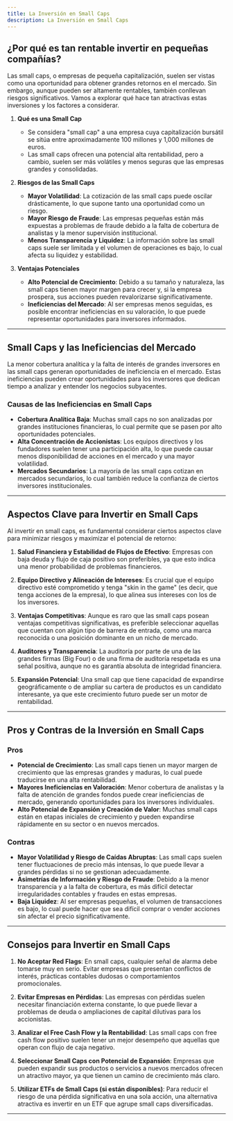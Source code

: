 ```yaml
---
title: La Inversión en Small Caps
description: La Inversión en Small Caps
---
```


## ¿Por qué es tan rentable invertir en pequeñas compañías?

Las small caps, o empresas de pequeña capitalización, suelen ser vistas como una oportunidad para obtener grandes retornos en el mercado. Sin embargo, aunque pueden ser altamente rentables, también conllevan riesgos significativos. Vamos a explorar qué hace tan atractivas estas inversiones y los factores a considerar.

1. **Qué es una Small Cap**
    - Se considera "small cap" a una empresa cuya capitalización bursátil se sitúa entre aproximadamente 100 millones y 1,000 millones de euros.
    - Las small caps ofrecen una potencial alta rentabilidad, pero a cambio, suelen ser más volátiles y menos seguras que las empresas grandes y consolidadas.

2. **Riesgos de las Small Caps**
    - **Mayor Volatilidad**: La cotización de las small caps puede oscilar drásticamente, lo que supone tanto una oportunidad como un riesgo.
    - **Mayor Riesgo de Fraude**: Las empresas pequeñas están más expuestas a problemas de fraude debido a la falta de cobertura de analistas y la menor supervisión institucional.
    - **Menos Transparencia y Liquidez**: La información sobre las small caps suele ser limitada y el volumen de operaciones es bajo, lo cual afecta su liquidez y estabilidad.

3. **Ventajas Potenciales**
    - **Alto Potencial de Crecimiento**: Debido a su tamaño y naturaleza, las small caps tienen mayor margen para crecer y, si la empresa prospera, sus acciones pueden revalorizarse significativamente.
    - **Ineficiencias del Mercado**: Al ser empresas menos seguidas, es posible encontrar ineficiencias en su valoración, lo que puede representar oportunidades para inversores informados.

---

## Small Caps y las Ineficiencias del Mercado

La menor cobertura analítica y la falta de interés de grandes inversores en las small caps generan oportunidades de ineficiencia en el mercado. Estas ineficiencias pueden crear oportunidades para los inversores que dedican tiempo a analizar y entender los negocios subyacentes.

### Causas de las Ineficiencias en Small Caps
- **Cobertura Analítica Baja**: Muchas small caps no son analizadas por grandes instituciones financieras, lo cual permite que se pasen por alto oportunidades potenciales.
- **Alta Concentración de Accionistas**: Los equipos directivos y los fundadores suelen tener una participación alta, lo que puede causar menos disponibilidad de acciones en el mercado y una mayor volatilidad.
- **Mercados Secundarios**: La mayoría de las small caps cotizan en mercados secundarios, lo cual también reduce la confianza de ciertos inversores institucionales.

---

## Aspectos Clave para Invertir en Small Caps

Al invertir en small caps, es fundamental considerar ciertos aspectos clave para minimizar riesgos y maximizar el potencial de retorno:

1. **Salud Financiera y Estabilidad de Flujos de Efectivo**: Empresas con baja deuda y flujo de caja positivo son preferibles, ya que esto indica una menor probabilidad de problemas financieros.

2. **Equipo Directivo y Alineación de Intereses**: Es crucial que el equipo directivo esté comprometido y tenga "skin in the game" (es decir, que tenga acciones de la empresa), lo que alinea sus intereses con los de los inversores.

3. **Ventajas Competitivas**: Aunque es raro que las small caps posean ventajas competitivas significativas, es preferible seleccionar aquellas que cuentan con algún tipo de barrera de entrada, como una marca reconocida o una posición dominante en un nicho de mercado.

4. **Auditores y Transparencia**: La auditoría por parte de una de las grandes firmas (Big Four) o de una firma de auditoría respetada es una señal positiva, aunque no es garantía absoluta de integridad financiera.

5. **Expansión Potencial**: Una small cap que tiene capacidad de expandirse geográficamente o de ampliar su cartera de productos es un candidato interesante, ya que este crecimiento futuro puede ser un motor de rentabilidad.

---

## Pros y Contras de la Inversión en Small Caps

### Pros

- **Potencial de Crecimiento**: Las small caps tienen un mayor margen de crecimiento que las empresas grandes y maduras, lo cual puede traducirse en una alta rentabilidad.
- **Mayores Ineficiencias en Valoración**: Menor cobertura de analistas y la falta de atención de grandes fondos puede crear ineficiencias de mercado, generando oportunidades para los inversores individuales.
- **Alto Potencial de Expansión y Creación de Valor**: Muchas small caps están en etapas iniciales de crecimiento y pueden expandirse rápidamente en su sector o en nuevos mercados.

### Contras

- **Mayor Volatilidad y Riesgo de Caídas Abruptas**: Las small caps suelen tener fluctuaciones de precio más intensas, lo que puede llevar a grandes pérdidas si no se gestionan adecuadamente.
- **Asimetrías de Información y Riesgo de Fraude**: Debido a la menor transparencia y a la falta de cobertura, es más difícil detectar irregularidades contables y fraudes en estas empresas.
- **Baja Liquidez**: Al ser empresas pequeñas, el volumen de transacciones es bajo, lo cual puede hacer que sea difícil comprar o vender acciones sin afectar el precio significativamente.

---

## Consejos para Invertir en Small Caps

1. **No Aceptar Red Flags**: En small caps, cualquier señal de alarma debe tomarse muy en serio. Evitar empresas que presentan conflictos de interés, prácticas contables dudosas o comportamientos promocionales.

2. **Evitar Empresas en Pérdidas**: Las empresas con pérdidas suelen necesitar financiación externa constante, lo que puede llevar a problemas de deuda o ampliaciones de capital dilutivas para los accionistas.

3. **Analizar el Free Cash Flow y la Rentabilidad**: Las small caps con free cash flow positivo suelen tener un mejor desempeño que aquellas que operan con flujo de caja negativo.

4. **Seleccionar Small Caps con Potencial de Expansión**: Empresas que pueden expandir sus productos o servicios a nuevos mercados ofrecen un atractivo mayor, ya que tienen un camino de crecimiento más claro.

5. **Utilizar ETFs de Small Caps (si están disponibles)**: Para reducir el riesgo de una pérdida significativa en una sola acción, una alternativa atractiva es invertir en un ETF que agrupe small caps diversificadas.

---


